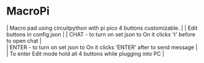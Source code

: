 # MacroPi
| Macro pad using circuitpython with pi pico 4 buttons customizable. |
| Edit buttons in config.json |
| CHAT - to turn on set json to On it clicks 't' before to open chat | </br>
| ENTER - to turn on set json to On it clicks 'ENTER' after to send message |
| To enter Edit mode hold all 4 buttons while plugging into PC |
